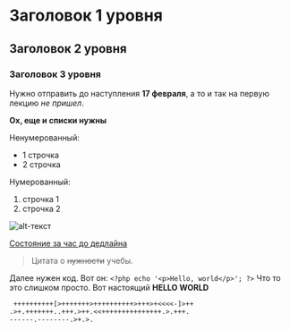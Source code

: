 # Заголовок 1 уровня
## Заголовок 2 уровня
### Заголовок 3 уровня
Нужно отправить до наступления **17 февраля**, а то и так на первую лекцию *не пришел*.

  __**Ох, еще и списки нужны**__
  
  
  Ненумерованный:
- 1 строчка
- 2 строчка

Нумерованный:
1) строчка 1
2) строчка 2

![alt-текст](http://simplemarriage.net/wp-content/uploads/2013/10/HELP.jpg "Помогите, нужно вставить изображение")  

[Состояние за час до дедлайна](https://ru.wikipedia.org/wiki/%D0%9F%D0%B0%D0%BD%D0%B8%D0%BA%D0%B0 "Мое состояние")
  >Цитата о ~~нужности~~ учебы.
  
  Далее нужен код. Вот он:
   `<?php echo '<p>Hello, world</p>'; ?>`
   Что то это слишком просто. Вот настоящий **HELLO WORLD**
  ```brainfuck
   ++++++++++[>+++++++>++++++++++>+++>+<<<<-]>++
 .>+.+++++++..+++.>++.<<+++++++++++++++.>.+++.
 ------.--------.>+.>.
 ```
  
